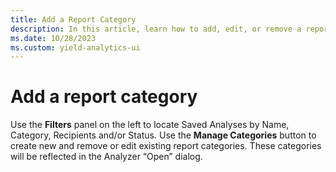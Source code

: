 ```yaml
---
title: Add a Report Category
description: In this article, learn how to add, edit, or remove a report category.
ms.date: 10/28/2023
ms.custom: yield-analytics-ui
---
```


# Add a report category

Use the **Filters** panel on the left to locate Saved Analyses by Name, Category, Recipients and/or Status. Use the **Manage Categories** button to create new and remove or edit existing report categories. These categories will be reflected in the Analyzer “Open” dialog.
